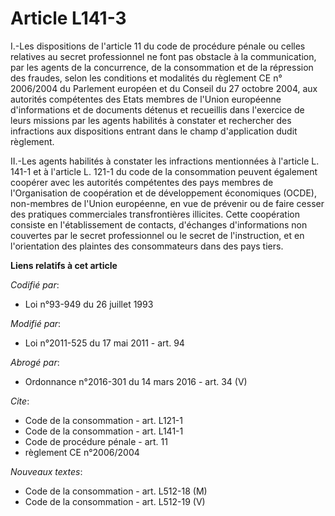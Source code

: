 # Article L141-3

I.-Les dispositions de l'article 11 du code de procédure pénale ou celles relatives au secret professionnel ne font pas
obstacle à la communication, par les agents de la concurrence, de la consommation et de la répression des fraudes, selon les
conditions et modalités du règlement CE n° 2006/2004 du Parlement européen et du Conseil du 27 octobre 2004, aux autorités
compétentes des Etats membres de l'Union européenne d'informations et de documents détenus et recueillis dans l'exercice de
leurs missions par les agents habilités à constater et rechercher des infractions aux dispositions entrant dans le champ
d'application dudit règlement. 

II.-Les agents habilités à constater les infractions mentionnées à l'article L. 141-1 et à l'article L. 121-1 du code de la
consommation peuvent également coopérer avec les autorités compétentes des pays membres de l'Organisation de coopération et
de développement économiques (OCDE), non-membres de l'Union européenne, en vue de prévenir ou de faire cesser des pratiques
commerciales transfrontières illicites. Cette coopération consiste en l'établissement de contacts, d'échanges d'informations
non couvertes par le secret professionnel ou le secret de l'instruction, et en l'orientation des plaintes des consommateurs
dans des pays tiers.

**Liens relatifs à cet article**

_Codifié par_:

  - Loi n°93-949 du 26 juillet 1993

_Modifié par_:

  - Loi n°2011-525 du 17 mai 2011 - art. 94

_Abrogé par_:

  - Ordonnance n°2016-301 du 14 mars 2016 - art. 34 (V)

_Cite_:

  - Code de la consommation - art. L121-1
  - Code de la consommation - art. L141-1
  - Code de procédure pénale - art. 11
  - règlement CE n°2006/2004

_Nouveaux textes_:

  - Code de la consommation - art. L512-18 (M)
  - Code de la consommation - art. L512-19 (V)
